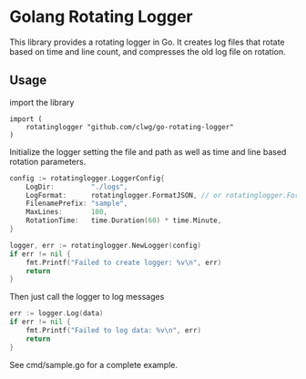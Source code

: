# Golang Rotating Logger
This library provides a rotating logger in Go. It creates log files that rotate based on time and line count, and compresses the old log file on rotation.


## Usage

import the library

```
import (
	rotatinglogger "github.com/clwg/go-rotating-logger"
)
```

Initialize the logger setting the file and path as well as time and line based rotation parameters.

```go
config := rotatinglogger.LoggerConfig{
    LogDir:         "./logs",
    LogFormat:      rotatinglogger.FormatJSON, // or rotatinglogger.FormatText
    FilenamePrefix: "sample",
    MaxLines:       100,
    RotationTime:   time.Duration(60) * time.Minute,
}

logger, err := rotatinglogger.NewLogger(config)
if err != nil {
    fmt.Printf("Failed to create logger: %v\n", err)
    return
}
```

Then just call the logger to log messages

```go
err := logger.Log(data)
if err != nil {
    fmt.Printf("Failed to log data: %v\n", err)
    return
}
```

See cmd/sample.go for a complete example.